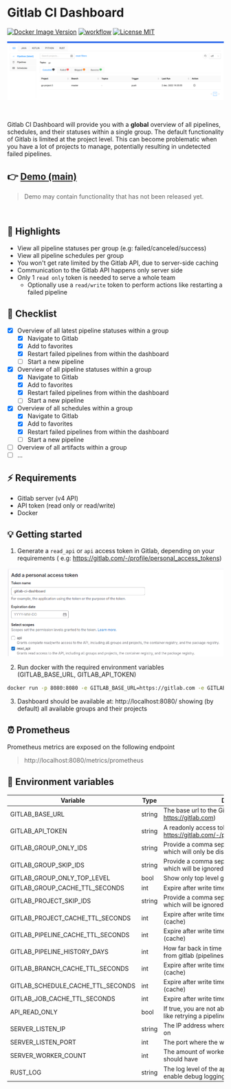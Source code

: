 # Gitlab CI Dashboard

[![Docker Image Version](https://img.shields.io/docker/v/larscom/gitlab-ci-dashboard?sort=semver&label=latest%20release&color=blue)](https://hub.docker.com/r/larscom/gitlab-ci-dashboard)
[![workflow](https://github.com/larscom/gitlab-ci-dashboard/actions/workflows/workflow.yml/badge.svg)](https://github.com/larscom/gitlab-ci-dashboard/actions/workflows/workflow.yml)
[![License MIT](https://img.shields.io/badge/License-MIT-yellow.svg)](https://opensource.org/licenses/MIT)

![Preview](https://github.com/larscom/gitlab-ci-dashboard/blob/main/.github/img/preview.png)

<br />

Gitlab CI Dashboard will provide you with a **global** overview of all pipelines, schedules, and their statuses within a
single group.
The default functionality of Gitlab is limited at the project level. This can become problematic when you have a lot of
projects to manage, potentially resulting in undetected failed pipelines.

## 👉 [Demo (main)](https://gitlab-ci-dashboard.larscom.nl)

> Demo may contain functionality that has not been released yet.

<br />

## 🚀 Highlights

- View all pipeline statuses per group (e.g: failed/canceled/success)
- View all pipeline schedules per group
- You won't get rate limited by the Gitlab API, due to server-side caching
- Communication to the Gitlab API happens only server side
- Only 1 `read only` token is needed to serve a whole team
    - Optionally use a `read/write` token to perform actions like restarting a failed pipeline

## 📒 Checklist

- [x] Overview of all latest pipeline statuses within a group
    - [x] Navigate to Gitlab
    - [x] Add to favorites
    - [x] Restart failed pipelines from within the dashboard
    - [ ] Start a new pipeline
- [x] Overview of all pipeline statuses within a group
    - [x] Navigate to Gitlab
    - [x] Add to favorites
    - [x] Restart failed pipelines from within the dashboard
    - [ ] Start a new pipeline
- [x] Overview of all schedules within a group
    - [x] Navigate to Gitlab
    - [x] Add to favorites
    - [x] Restart failed pipelines from within the dashboard
    - [ ] Start a new pipeline
- [ ] Overview of all artifacts within a group
- [ ] ...

## ⚡️ Requirements

- Gitlab server (v4 API)
- API token (read only or read/write)
- Docker

## 💡 Getting started

1. Generate a `read_api` or `api` access token in Gitlab, depending on your requirements (
   e.g: https://gitlab.com/-/profile/personal_access_tokens)

![Access Token](https://github.com/larscom/gitlab-ci-dashboard/blob/main/.github/img/access_token.png)

2. Run docker with the required environment variables (GITLAB_BASE_URL, GITLAB_API_TOKEN)

```bash
docker run -p 8080:8080 -e GITLAB_BASE_URL=https://gitlab.com -e GITLAB_API_TOKEN=my_token larscom/gitlab-ci-dashboard:latest
```

3. Dashboard should be available at: http://localhost:8080/ showing (by default) all available groups and their
   projects

## ⏰ Prometheus

Prometheus metrics are exposed on the following endpoint
> http://localhost:8080/metrics/prometheus

## 🔌 Environment variables

| Variable                          | Type   | Description                                                                                            | Required | Default      |
|-----------------------------------|--------|--------------------------------------------------------------------------------------------------------|----------|--------------|
| GITLAB_BASE_URL                   | string | The base url to the Gitlab server (e.g: https://gitlab.com)                                            | yes      |              |
| GITLAB_API_TOKEN                  | string | A readonly access token generated in Gitlab (see: https://gitlab.com/-/profile/personal_access_tokens) | yes      |              |
| GITLAB_GROUP_ONLY_IDS             | string | Provide a comma seperated string of group ids which will only be displayed (e.g: 123,789,888)          | no       |              |
| GITLAB_GROUP_SKIP_IDS             | string | Provide a comma seperated string of group ids which will be ignored (e.g: 123,789,888)                 | no       |              |
| GITLAB_GROUP_ONLY_TOP_LEVEL       | bool   | Show only top level groups                                                                             | no       | false        |
| GITLAB_GROUP_CACHE_TTL_SECONDS    | int    | Expire after write time in seconds for groups (cache)                                                  | no       | 300          |
| GITLAB_PROJECT_SKIP_IDS           | string | Provide a comma seperated string of project ids which will be ignored (e.g: 123,789,888)               | no       |              |
| GITLAB_PROJECT_CACHE_TTL_SECONDS  | int    | Expire after write time in seconds for projects (cache)                                                | no       | 300          |
| GITLAB_PIPELINE_CACHE_TTL_SECONDS | int    | Expire after write time in seconds for pipelines (cache)                                               | no       | 5            |
| GITLAB_PIPELINE_HISTORY_DAYS      | int    | How far back in time (days), it should fetch pipelines from gitlab (pipelines tab only)                | no       | 5            |
| GITLAB_BRANCH_CACHE_TTL_SECONDS   | int    | Expire after write time in seconds for branches (cache)                                                | no       | 60           |
| GITLAB_SCHEDULE_CACHE_TTL_SECONDS | int    | Expire after write time in seconds for schedules (cache)                                               | no       | 300          |
| GITLAB_JOB_CACHE_TTL_SECONDS      | int    | Expire after write time in seconds for jobs (cache)                                                    | no       | 5            |
| API_READ_ONLY                     | bool   | If true, you are not able to perform 'write' operations like retrying a pipeline                       | no       | true         |
| SERVER_LISTEN_IP                  | string | The IP address where the web server should listen on                                                   | no       | 0.0.0.0      |
| SERVER_LISTEN_PORT                | int    | The port where the web server should listen on                                                         | no       | 8080         |
| SERVER_WORKER_COUNT               | int    | The amount of worker threads the web server should have                                                | no       | CPU specific |
| RUST_LOG                          | string | The log level of the application, set to "debug" to enable debug logging                               | no       | info         |
